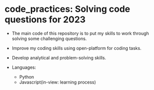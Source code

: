 # code_practices: Solving code questions for 2023

- The main code of this repository is to put my skills to work through solving some challenging questions. 

- Improve my coding skills using open-platform for coding tasks.
- Develop analytical and problem-solving skills.  
 - Languages:
	- Python  
	- Javascript(in-view: learning process) 
